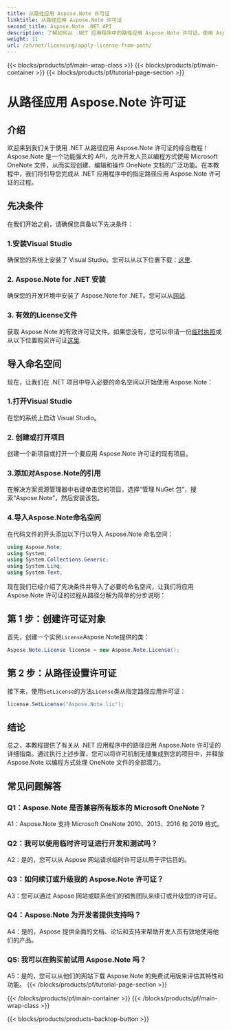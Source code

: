 ```yaml
---
title: 从路径应用 Aspose.Note 许可证
linktitle: 从路径应用 Aspose.Note 许可证
second_title: Aspose.Note .NET API
description: 了解如何从 .NET 应用程序中的路径应用 Aspose.Note 许可证。使用 Aspose.Note 释放 OneNote 文件操作的全部潜力。
weight: 11
url: /zh/net/licensing/apply-license-from-path/
---
```


{{< blocks/products/pf/main-wrap-class >}}
{{< blocks/products/pf/main-container >}}
{{< blocks/products/pf/tutorial-page-section >}}

# 从路径应用 Aspose.Note 许可证

## 介绍

欢迎来到我们关于使用 .NET 从路径应用 Aspose.Note 许可证的综合教程！ Aspose.Note 是一个功能强大的 API，允许开发人员以编程方式使用 Microsoft OneNote 文件，从而实现创建、编辑和操作 OneNote 文档的广泛功能。在本教程中，我们将引导您完成从 .NET 应用程序中的指定路径应用 Aspose.Note 许可证的过程。

## 先决条件

在我们开始之前，请确保您具备以下先决条件：

### 1.安装Visual Studio

确保您的系统上安装了 Visual Studio。您可以从以下位置下载：[这里](https://visualstudio.microsoft.com/downloads/).

### 2. Aspose.Note for .NET 安装

确保您的开发环境中安装了 Aspose.Note for .NET。您可以从[网站](https://releases.aspose.com/note/net/).

### 3. 有效的License文件

获取 Aspose.Note 的有效许可证文件。如果您没有，您可以申请一份[临时执照](https://purchase.aspose.com/temporary-license/)或从以下位置购买许可证[这里](https://purchase.aspose.com/buy).

## 导入命名空间

现在，让我们在 .NET 项目中导入必要的命名空间以开始使用 Aspose.Note：

### 1.打开Visual Studio

在您的系统上启动 Visual Studio。

### 2. 创建或打开项目

创建一个新项目或打开一个要应用 Aspose.Note 许可证的现有项目。

### 3.添加对Aspose.Note的引用

在解决方案资源管理器中右键单击您的项目，选择“管理 NuGet 包”，搜索“Aspose.Note”，然后安装该包。

### 4.导入Aspose.Note命名空间

在代码文件的开头添加以下行以导入 Aspose.Note 命名空间：

```csharp
using Aspose.Note;
using System;
using System.Collections.Generic;
using System.Linq;
using System.Text;
```

现在我们已经介绍了先决条件并导入了必要的命名空间，让我们将应用 Aspose.Note 许可证的过程从路径分解为简单的分步说明：

## 第 1 步：创建许可证对象

首先，创建一个实例`License`Aspose.Note提供的类：

```csharp
Aspose.Note.License license = new Aspose.Note.License();
```

## 第 2 步：从路径设置许可证

接下来，使用`SetLicense`的方法`License`类从指定路径应用许可证：

```csharp
license.SetLicense("Aspose.Note.lic");
```

## 结论

总之，本教程提供了有关从 .NET 应用程序中的路径应用 Aspose.Note 许可证的详细指南。通过执行上述步骤，您可以将许可机制无缝集成到您的项目中，并释放 Aspose.Note 以编程方式处理 OneNote 文件的全部潜力。

## 常见问题解答

### Q1：Aspose.Note 是否兼容所有版本的 Microsoft OneNote？

A1：Aspose.Note 支持 Microsoft OneNote 2010、2013、2016 和 2019 格式。

### Q2：我可以使用临时许可证进行开发和测试吗？

A2：是的，您可以从 Aspose 网站请求临时许可证以用于评估目的。

### Q3：如何续订或升级我的 Aspose.Note 许可证？

A3：您可以通过 Aspose 网站或联系他们的销售团队来续订或升级您的许可证。

### Q4：Aspose.Note 为开发者提供支持吗？

A4：是的，Aspose 提供全面的文档、论坛和支持来帮助开发人员有效地使用他们的产品。

### Q5: 我可以在购买前试用 Aspose.Note 吗？

A5：是的，您可以从他们的网站下载 Aspose.Note 的免费试用版来评估其特性和功能。
{{< /blocks/products/pf/tutorial-page-section >}}

{{< /blocks/products/pf/main-container >}}
{{< /blocks/products/pf/main-wrap-class >}}

{{< blocks/products/products-backtop-button >}}

